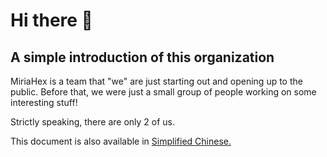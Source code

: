 # Hi there 👋

## A simple introduction of this organization

<!--


**Here are some ideas to get you started:**


🙋‍♀️ A short introduction - what is your organization all about?
🌈 Contribution guidelines - how can the community get involved?
👩‍💻 Useful resources - where can the community find your docs? Is there anything else the community should know?
🍿 Fun facts - what does your team eat for breakfast?
🧙 Remember, you can do mighty things with the power of [Markdown](https://docs.github.com/github/writing-on-github/getting-started-with-writing-and-formatting-on-github/basic-writing-and-formatting-syntax)
-->

MiriaHex is a team that "we" are just starting out and opening up to the public. Before that, we were just a small group of people working on some interesting stuff!

Strictly speaking, there are only 2 of us.

This document is also available in [Simplified Chinese.](README_zh-cn.md)
